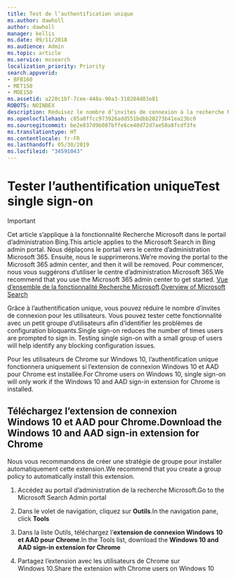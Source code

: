 ```yaml
---
title: Test de l’authentification unique
ms.author: dawholl
author: dawholl
manager: kellis
ms.date: 09/11/2018
ms.audience: Admin
ms.topic: article
ms.service: mssearch
localization_priority: Priority
search.appverid:
- BFB160
- MET150
- MOE150
ms.assetid: a220c1bf-7cee-448a-90a3-310284d03e81
ROBOTS: NOINDEX
description: Réduisez le nombre d’invites de connexion à la recherche Microsoft ou à Office 365 pour les utilisateurs de Windows 10.
ms.openlocfilehash: c05a8ffcc973926add551bdbb20273b41ea23bc0
ms.sourcegitcommit: be2e837d9b087bffe6ce40d72d7ae58a8fcdf3fe
ms.translationtype: HT
ms.contentlocale: fr-FR
ms.lasthandoff: 05/30/2019
ms.locfileid: "34591043"
---
```

# <a name="test-single-sign-on"></a><span data-ttu-id="70257-103">Tester l’authentification unique</span><span class="sxs-lookup"><span data-stu-id="70257-103">Test single sign-on</span></span>

> [!IMPORTANT]
> <span data-ttu-id="70257-104">Cet article s’applique à la fonctionnalité Recherche Microsoft dans le portail d’administration Bing.</span><span class="sxs-lookup"><span data-stu-id="70257-104">This article applies to the Microsoft Search in Bing admin portal.</span></span> <span data-ttu-id="70257-105">Nous déplaçons le portail vers le centre d’administration Microsoft 365. Ensuite, nous le supprimerons.</span><span class="sxs-lookup"><span data-stu-id="70257-105">We’re moving the portal to the Microsoft 365 admin center, and then it will be removed.</span></span> <span data-ttu-id="70257-106">Pour commencer, nous vous suggérons d’utiliser le centre d’administration Microsoft 365.</span><span class="sxs-lookup"><span data-stu-id="70257-106">We recommend that you use the Microsoft 365 admin center to get started.</span></span> <span data-ttu-id="70257-107">[Vue d’ensemble de la fonctionnalité Recherche Microsoft](overview-microsoft-search.md).</span><span class="sxs-lookup"><span data-stu-id="70257-107">[Overview of Microsoft Search](overview-microsoft-search.md)</span></span>
    
<span data-ttu-id="70257-p102">Grâce à l’authentification unique, vous pouvez réduire le nombre d’invites de connexion pour les utilisateurs. Vous pouvez tester cette fonctionnalité avec un petit groupe d’utilisateurs afin d’identifier les problèmes de configuration bloquants.</span><span class="sxs-lookup"><span data-stu-id="70257-p102">Single sign-on reduces the number of times users are prompted to sign in. Testing single sign-on with a small group of users will help identify any blocking configuration issues.</span></span> 
  
<span data-ttu-id="70257-110">Pour les utilisateurs de Chrome sur Windows 10, l’authentification unique fonctionnera uniquement si l’extension de connexion Windows 10 et AAD pour Chrome est installée.</span><span class="sxs-lookup"><span data-stu-id="70257-110">For Chrome users on Windows 10, single sign-on will only work if the Windows 10 and AAD sign-in extension for Chrome is installed.</span></span> 
  
## <a name="download-the-windows-10-and-aad-sign-in-extension-for-chrome"></a><span data-ttu-id="70257-111">Téléchargez l’extension de connexion Windows 10 et AAD pour Chrome.</span><span class="sxs-lookup"><span data-stu-id="70257-111">Download the Windows 10 and AAD sign-in extension for Chrome</span></span>

<span data-ttu-id="70257-112">Nous vous recommandons de créer une stratégie de groupe pour installer automatiquement cette extension.</span><span class="sxs-lookup"><span data-stu-id="70257-112">We recommend that you create a group policy to automatically install this extension.</span></span>
  
1. <span data-ttu-id="70257-113">Accédez au portail d’administration de la recherche Microsoft.</span><span class="sxs-lookup"><span data-stu-id="70257-113">Go to the Microsoft Search Admin portal</span></span>
    
2. <span data-ttu-id="70257-114">Dans le volet de navigation, cliquez sur **Outils**.</span><span class="sxs-lookup"><span data-stu-id="70257-114">In the navigation pane, click **Tools**</span></span>
    
3. <span data-ttu-id="70257-115">Dans la liste Outils, téléchargez l’**extension de connexion Windows 10 et AAD pour Chrome**.</span><span class="sxs-lookup"><span data-stu-id="70257-115">In the Tools list, download the **Windows 10 and AAD sign-in extension for Chrome**</span></span>
    
4. <span data-ttu-id="70257-116">Partagez l’extension avec les utilisateurs de Chrome sur Windows 10.</span><span class="sxs-lookup"><span data-stu-id="70257-116">Share the extension with Chrome users on Windows 10</span></span>

  

